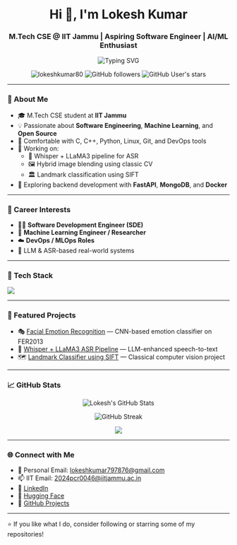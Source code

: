 

<!--
**lokeshkumar80/lokeshkumar80** is a ✨ _special_ ✨ repository because its `README.md` (this file) appears on your GitHub profile.

Here are some ideas to get you started:

- 🔭 I’m currently working on ...
- 🌱 I’m currently learning ...
- 👯 I’m looking to collaborate on ...
- 🤔 I’m looking for help with ...
- 💬 Ask me about ...
- 📫 How to reach me: ...
- 😄 Pronouns: ...
- ⚡ Fun fact: ...
-->
<h1 align="center">Hi 👋, I'm Lokesh Kumar</h1>
<h3 align="center">M.Tech CSE @ IIT Jammu | Aspiring Software Engineer | AI/ML Enthusiast</h3>

<p align="center">
  <img src="https://readme-typing-svg.demolab.com?font=Fira+Code&pause=1000&center=true&vCenter=true&width=435&lines=Software+Engineer+in+making...;ML+Engineer;Open+Source+%7C+AI+Research" alt="Typing SVG" />
</p>

<p align="center">
  <img src="https://komarev.com/ghpvc/?username=lokeshkumar80&label=Profile%20views&color=0e75b6&style=flat" alt="lokeshkumar80" />
  <img alt="GitHub followers" src="https://img.shields.io/github/followers/lokeshkumar80?label=Followers&style=social" />
  <img alt="GitHub User's stars" src="https://img.shields.io/github/stars/lokeshkumar80?style=social" />
</p>

---

### 🧠 About Me

- 🎓 M.Tech CSE student at **IIT Jammu**
- 💡 Passionate about **Software Engineering**, **Machine Learning**, and **Open Source**
- 💬 Comfortable with C, C++, Python, Linux, Git, and DevOps tools
- 🧠 Working on:
  - 🤖 Whisper + LLaMA3 pipeline for ASR
  - 🖼️ Hybrid image blending using classic CV
  - 🏛️ Landmark classification using SIFT
- 📌 Exploring backend development with **FastAPI**, **MongoDB**, and **Docker**

---

### 💼 Career Interests

- 👨‍💻 **Software Development Engineer (SDE)**
- 🤖 **Machine Learning Engineer / Researcher**
- ☁️ **DevOps / MLOps Roles**
- 🧠 LLM & ASR-based real-world systems

---

### 🔧 Tech Stack

<p align="left">
  <img src="https://skillicons.dev/icons?i=python,cpp,linux,git,github,docker,fastapi,mongodb,vscode,pytorch,tensorflow,opencv" />
</p>

---

### 📌 Featured Projects

- 🎭 [Facial Emotion Recognition](https://github.com/lokeshkumar80/Facial_Emotion_Recognition) — CNN-based emotion classifier on FER2013
- 🧠 [Whisper + LLaMA3 ASR Pipeline](https://huggingface.co/lokeshkumar79) — LLM-enhanced speech-to-text
- 🗺️ [Landmark Classifier using SIFT](https://github.com/lokeshkumar80/Landmark-Classifier) — Classical computer vision project

---

### 📈 GitHub Stats

<p align="center">
  <img src="https://github-readme-stats.vercel.app/api?username=lokeshkumar80&show_icons=true&theme=tokyonight" alt="Lokesh's GitHub Stats" />
</p>

<p align="center">
  <img src="https://github-readme-streak-stats.herokuapp.com?user=lokeshkumar80&theme=tokyonight" alt="GitHub Streak" />
</p>

<p align="center">
  <img src="https://github-readme-stats.vercel.app/api/top-langs/?username=lokeshkumar80&layout=compact&theme=tokyonight&langs_count=10" />
</p>

---

### 🌐 Connect with Me

- 📧 Personal Email: [lokeshkumar797876@gmail.com](mailto:lokeshkumar797876@gmail.com)
- 📫 IIT Email: [2024pcr0046@iitjammu.ac.in](mailto:2024pcr0046@iitjammu.ac.in)
- 🔗 [LinkedIn](https://www.linkedin.com/in/lokesh-kumar-b960a81a3/)
- 🤗 [Hugging Face](https://huggingface.co/lokeshkumar79)
- 🧠 [GitHub Projects](https://github.com/lokeshkumar80)

---

⭐️ If you like what I do, consider following or starring some of my repositories!

